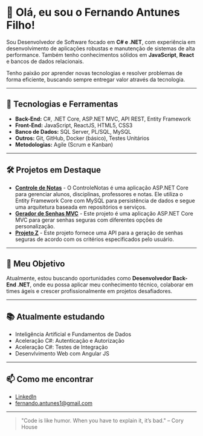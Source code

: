 # 👋 Olá, eu sou o Fernando Antunes Filho!

Sou Desenvolvedor de Software focado em **C# e .NET**, com experiência em desenvolvimento de aplicações robustas e manutenção de sistemas de alta performance. Também tenho conhecimentos sólidos em **JavaScript**, **React** e bancos de dados relacionais.

Tenho paixão por aprender novas tecnologias e resolver problemas de forma eficiente, buscando sempre entregar valor através da tecnologia.

---

## 🚀 Tecnologias e Ferramentas

- **Back-End:** C#, .NET Core, ASP.NET MVC, API REST, Entity Framework
- **Front-End:** JavaScript, ReactJS, HTML5, CSS3
- **Banco de Dados:** SQL Server, PL/SQL, MySQL
- **Outros:** Git, GitHub, Docker (básico), Testes Unitários
- **Metodologias:** Agile (Scrum e Kanban)

---

## 🛠️ Projetos em Destaque

- [**Controle de Notas**]([https://github.com/FernandoAntunesFilho/ProjetoX](https://github.com/FernandoAntunesFilho/ControleNotas)) - O ControleNotas é uma aplicação ASP.NET Core para gerenciar alunos, disciplinas, professores e notas. Ele utiliza o Entity Framework Core com MySQL para persistência de dados e segue uma arquitetura baseada em repositórios e serviços.
- [**Gerador de Senhas MVC**]([https://github.com/FernandoAntunesFilho/ProjetoY](https://github.com/FernandoAntunesFilho/GeradorSenhasMVC)) - Este projeto é uma aplicação ASP.NET Core MVC para gerar senhas seguras com diferentes opções de personalização.
- [**Projeto Z**]([https://github.com/FernandoAntunesFilho/ProjetoZ](https://github.com/FernandoAntunesFilho/GeradorSenhas)) - Este projeto fornece uma API para a geração de senhas seguras de acordo com os critérios especificados pelo usuário.

---

## 🎯 Meu Objetivo

Atualmente, estou buscando oportunidades como **Desenvolvedor Back-End .NET**, onde eu possa aplicar meu conhecimento técnico, colaborar em times ágeis e crescer profissionalmente em projetos desafiadores.

---

## 📚 Atualmente estudando

- Inteligência Artificial e Fundamentos de Dados
- Aceleração C#: Autenticação e Autorização
- Aceleração C#: Testes de Integração
- Desenvlvimento Web com Angular JS

---

## 📫 Como me encontrar

- [LinkedIn](https://www.linkedin.com/in/fernandoantunesfilho/)
- fernando.antunes1@gmail.com

---

> "Code is like humor. When you have to explain it, it’s bad." – Cory House
